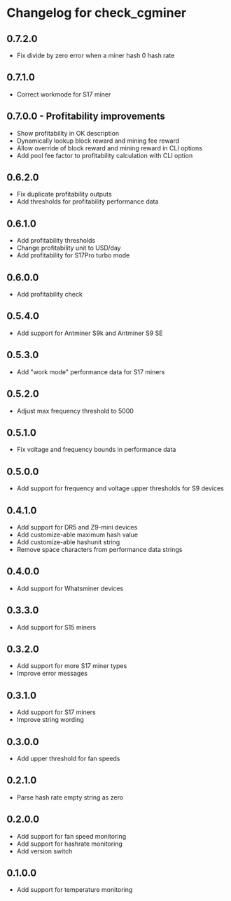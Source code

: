 # Changelog for check_cgminer

## 0.7.2.0

- Fix divide by zero error when a miner hash 0 hash rate

## 0.7.1.0

- Correct workmode for S17 miner

## 0.7.0.0 - Profitability improvements

- Show profitability in OK description
- Dynamically lookup block reward and mining fee reward
- Allow override of block reward and mining reward in CLI options
- Add pool fee factor to profitability calculation with CLI option

## 0.6.2.0

- Fix duplicate profitability outputs
- Add thresholds for profitability performance data

## 0.6.1.0

- Add profitability thresholds
- Change profitability unit to USD/day
- Add profitability for S17Pro turbo mode

## 0.6.0.0

- Add profitability check

## 0.5.4.0

- Add support for Antminer S9k and Antminer S9 SE

## 0.5.3.0

- Add "work mode" performance data for S17 miners

## 0.5.2.0

- Adjust max frequency threshold to 5000

## 0.5.1.0

- Fix voltage and frequency bounds in performance data

## 0.5.0.0

- Add support for frequency and voltage upper thresholds for S9 devices

## 0.4.1.0

- Add support for DR5 and Z9-mini devices
- Add customize-able maximum hash value
- Add customize-able hashunit string
- Remove space characters from performance data strings

## 0.4.0.0

- Add support for Whatsminer devices

## 0.3.3.0

- Add support for S15 miners

## 0.3.2.0

- Add support for more S17 miner types
- Improve error messages

## 0.3.1.0

- Add support for S17 miners
- Improve string wording

## 0.3.0.0

- Add upper threshold for fan speeds

## 0.2.1.0

- Parse hash rate empty string as zero

## 0.2.0.0

- Add support for fan speed monitoring
- Add support for hashrate monitoring
- Add version switch

## 0.1.0.0

- Add support for temperature monitoring
